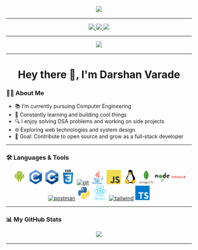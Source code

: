 <div align="center">
  <img src="https://media.giphy.com/media/M9gbBd9nbDrOTu1Mqx/giphy.gif" height="150" />
</div>

---

<div align="center">
  <a href="https://www.linkedin.com/in/darshan-varade/" target="_blank">
    <img src="https://img.shields.io/badge/LinkedIn-0077B5?logo=linkedin&logoColor=white&style=for-the-badge" height="25" />
  </a>
  <a href="https://www.codechef.com/users/darshan357" target="_blank">
    <img src="https://img.shields.io/badge/CodeChef-5B4638?logo=codechef&logoColor=white&style=for-the-badge" height="25" />
  </a>
  <a href="https://leetcode.com/u/Darshan357/" target="_blank">
    <img src="https://img.shields.io/badge/LeetCode-FFA116?logo=leetcode&logoColor=white&style=for-the-badge" height="25" />
  </a>
</div>

---

<div align="center">
  <img src="https://visitor-badge.laobi.icu/badge?page_id=darshanVarade" />
</div>

---

<h1 align="center">Hey there 👋, I'm Darshan Varade</h1>

### 👨‍💻 About Me

- 📚 I’m currently pursuing Computer Engineering  
- 🧠 Constantly learning and building cool things  
- 🔍 I enjoy solving DSA problems and working on side projects  
- 🌐 Exploring web technologies and system design  
- 🎯 Goal: Contribute to open source and grow as a full-stack developer

---

### 🛠️ Languages & Tools

<div align="center">
  <a href="https://developer.android.com" target="_blank"><img src="https://raw.githubusercontent.com/devicons/devicon/master/icons/android/android-original-wordmark.svg" alt="android" width="40" height="40"/></a>
  <a href="https://www.cprogramming.com/" target="_blank"><img src="https://raw.githubusercontent.com/devicons/devicon/master/icons/c/c-original.svg" alt="c" width="40" height="40"/></a>
  <a href="https://www.w3schools.com/cpp/" target="_blank"><img src="https://raw.githubusercontent.com/devicons/devicon/master/icons/cplusplus/cplusplus-original.svg" alt="cplusplus" width="40" height="40"/></a>
  <a href="https://www.w3schools.com/css/" target="_blank"><img src="https://raw.githubusercontent.com/devicons/devicon/master/icons/css3/css3-original-wordmark.svg" alt="css3" width="40" height="40"/></a>
  <a href="https://git-scm.com/" target="_blank"><img src="https://www.vectorlogo.zone/logos/git-scm/git-scm-icon.svg" alt="git" width="40" height="40"/></a>
  <a href="https://www.java.com" target="_blank"><img src="https://raw.githubusercontent.com/devicons/devicon/master/icons/java/java-original.svg" alt="java" width="40" height="40"/></a>
  <a href="https://developer.mozilla.org/en-US/docs/Web/JavaScript" target="_blank"><img src="https://raw.githubusercontent.com/devicons/devicon/master/icons/javascript/javascript-original.svg" alt="javascript" width="40" height="40"/></a>
  <a href="https://www.linux.org/" target="_blank"><img src="https://raw.githubusercontent.com/devicons/devicon/master/icons/linux/linux-original.svg" alt="linux" width="40" height="40"/></a>
  <a href="https://www.mongodb.com/" target="_blank"><img src="https://raw.githubusercontent.com/devicons/devicon/master/icons/mongodb/mongodb-original-wordmark.svg" alt="mongodb" width="40" height="40"/></a>
  <a href="https://nodejs.org" target="_blank"><img src="https://raw.githubusercontent.com/devicons/devicon/master/icons/nodejs/nodejs-original-wordmark.svg" alt="nodejs" width="40" height="40"/></a>
  <a href="https://www.oracle.com/" target="_blank"><img src="https://raw.githubusercontent.com/devicons/devicon/master/icons/oracle/oracle-original.svg" alt="oracle" width="40" height="40"/></a>
  <a href="https://postman.com" target="_blank"><img src="https://www.vectorlogo.zone/logos/getpostman/getpostman-icon.svg" alt="postman" width="40" height="40"/></a>
  <a href="https://www.python.org" target="_blank"><img src="https://raw.githubusercontent.com/devicons/devicon/master/icons/python/python-original.svg" alt="python" width="40" height="40"/></a>
  <a href="https://reactjs.org/" target="_blank"><img src="https://raw.githubusercontent.com/devicons/devicon/master/icons/react/react-original-wordmark.svg" alt="react" width="40" height="40"/></a>
  <a href="https://tailwindcss.com/" target="_blank"><img src="https://www.vectorlogo.zone/logos/tailwindcss/tailwindcss-icon.svg" alt="tailwind" width="40" height="40"/></a>
  <a href="https://www.typescriptlang.org/" target="_blank"><img src="https://raw.githubusercontent.com/devicons/devicon/master/icons/typescript/typescript-original.svg" alt="typescript" width="40" height="40"/></a>
</div>

---

### 📊 My GitHub Stats

<div align="center">
  <img src="https://github-readme-streak-stats.herokuapp.com/?user=darshanVarade&theme=dark&hide_border=false" height="200" />
</div>

---

